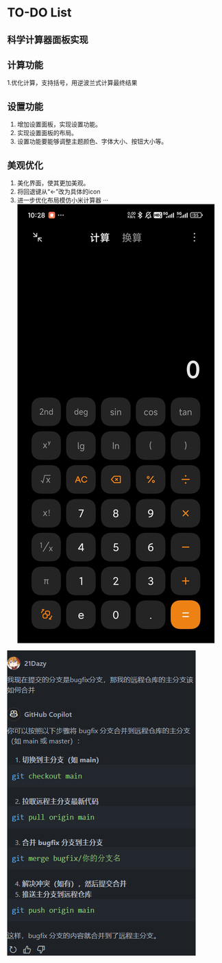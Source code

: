 # TO-DO List

## 科学计算器面板实现

## 计算功能

1.优化计算，支持括号，用逆波兰式计算最终结果

## 设置功能

1. 增加设置面板，实现设置功能。
2. 实现设置面板的布局。
3. 设置功能要能够调整主题颜色、字体大小、按钮大小等。

## 美观优化

1. 美化界面，使其更加美观。
2. 将回退键从“<-”改为具体的icon
3. 进一步优化布局模仿小米计算器
···
![url](Screenshot_2025-04-21-10-28-17-659_com.miui.calcu.jpg)

![url](cadd58b9-33ea-4637-ad7b-1ced8d1f286a.png)
